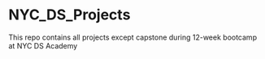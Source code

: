 # NYC_DS_Projects
This repo contains all projects except capstone during 12-week bootcamp at NYC DS Academy
